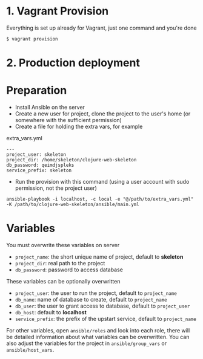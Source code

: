 # 1. Vagrant Provision

Everything is set up already for Vagrant, just one command and you're done

```
$ vagrant provision
```

# 2. Production deployment

# Preparation

- Install Ansible on the server
- Create a new user for project, clone the project to the user's home (or
  somewhere with the sufficient permission)
- Create a file for holding the extra vars, for example

extra_vars.yml

```
---
project_user: skeleton
project_dir: /home/skeleton/clojure-web-skeleton
db_password: qeimdjspleks
service_prefix: skeleton
```

- Run the provision with this command (using a user account with sudo
  permission, not the project user)

```
ansible-playbook -i localhost, -c local -e "@/path/to/extra_vars.yml" -K /path/to/clojure-web-skeleton/ansible/main.yml
```

# Variables

You must overwrite these variables on server

- `project_name`: the short unique name of project, default to **skeleton**
- `project_dir`: real path to the project
- `db_password`: password to access database

These variables can be optionally overwritten

- `project_user`: the user to run the project, default to `project_name`
- `db_name`: name of database to create, default to `project_name`
- `db_user`: the user to grant access to database, default to `project_user`
- `db_host`: default to **localhost**
- `service_prefix`: the prefix of the upstart service, default to `project_name`

For other variables, open `ansible/roles` and look into each role, there will be
detailed information about what variables can be overwritten. You can also
adjust the variables for the project in `ansible/group_vars` or `ansible/host_vars`.
